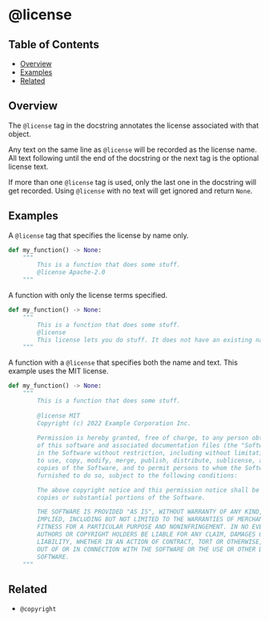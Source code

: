 # @license

## Table of Contents

- [Overview](#overview)
- [Examples](#examples)
- [Related](#related)

## Overview

The `@license` tag in the docstring annotates the license associated with that object.

Any text on the same line as `@license` will be recorded as the license name. All text following until the end of the docstring or the next tag is the optional license text.

If more than one `@license` tag is used, only the last one in the docstring will get recorded. Using `@license` with no text will get ignored and return `None`.

## Examples

A `@license` tag that specifies the license by name only.

```python
def my_function() -> None:
    """
        This is a function that does some stuff.
        @license Apache-2.0
    """
```

A function with only the license terms specified.

```python
def my_function() -> None:
    """
        This is a function that does some stuff.
        @license
        This license lets you do stuff. It does not have an existing name.
    """
```

A function with a `@license` that specifies both the name and text. This example uses the MIT license.

```python
def my_function() -> None:
    """
        This is a function that does some stuff.
        
        @license MIT
        Copyright (c) 2022 Example Corporation Inc.
        
        Permission is hereby granted, free of charge, to any person obtaining a copy
        of this software and associated documentation files (the "Software"), to deal
        in the Software without restriction, including without limitation the rights
        to use, copy, modify, merge, publish, distribute, sublicense, and/or sell
        copies of the Software, and to permit persons to whom the Software is
        furnished to do so, subject to the following conditions:

        The above copyright notice and this permission notice shall be included in all
        copies or substantial portions of the Software.

        THE SOFTWARE IS PROVIDED "AS IS", WITHOUT WARRANTY OF ANY KIND, EXPRESS OR
        IMPLIED, INCLUDING BUT NOT LIMITED TO THE WARRANTIES OF MERCHANTABILITY,
        FITNESS FOR A PARTICULAR PURPOSE AND NONINFRINGEMENT. IN NO EVENT SHALL THE
        AUTHORS OR COPYRIGHT HOLDERS BE LIABLE FOR ANY CLAIM, DAMAGES OR OTHER
        LIABILITY, WHETHER IN AN ACTION OF CONTRACT, TORT OR OTHERWISE, ARISING FROM,
        OUT OF OR IN CONNECTION WITH THE SOFTWARE OR THE USE OR OTHER DEALINGS IN THE
        SOFTWARE.
    """
```

## Related

- `@copyright`
